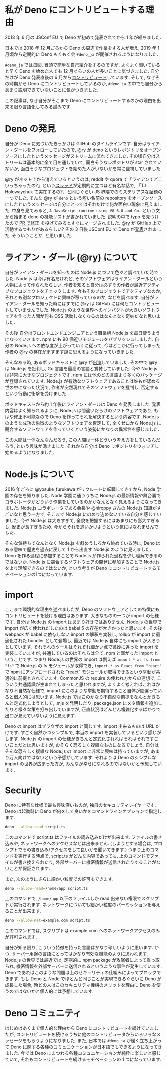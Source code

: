 # 私が Deno にコントリビュートする理由

2018 年 6 月の JSConf EU で Deno が初めて発表されてから 1 年が経ちました.

日本では 2018 年 12 月ごろから Deno の周辺で作業をする人が増え, 2019 年 1 月頃から定期的に Deno もくもく会 `#deno_ja` が開催されるようになりました.

`#deno_ja` では毎回, 冒頭で簡単な自己紹介をするのですが, よくよく聞いていると早く Deno を始めた人でも 12 月ぐらいの人が多いことに気づきました. 自分だけが Deno 発表直後の 6 月から[コントリビュート](https://github.com/denoland/deno/commits?author=kt3k)しています. そして, なぜその時期から Deno にコントリビュートしているのか, `#deno_ja` の中でも自分からあまり説明できていないことに気がつきました.

この記事は, なぜ自分がそこまで Deno にコントリビュートするのかの理由を出来る限り言語化してみる試みです.

# Deno の発見

自分が Deno に気づいたきっかけは GitHub のタイムラインです. 自分はライアン・ダールをフォローしていたので, @ry が deno というレポジトリをオープンソースにしたというメッセージがストリームに流れてきました. その頃自分はストリームは基本的に全て目を通していて, 面白そうなレポジトリが star されていないか, 面白そうなプロジェクトを始めた人がいないかを常に監視していました.

@ry がネット上から消えているというのは, reddit や quora で「ライアンてどこいっちゃったの?」という[スレッド](https://www.reddit.com/r/node/comments/2wpxyv/what_is_ryan_dahl_doing_these_days/)が定期的に立つほど有名な話で, 「TJ Holowaychuk て実在するの?」と同じぐらい JS 界隈でのミステリアスな話題の一つでした. そんな @ry が `deno` という短い名前の repository をオープンソースにしたというメッセージは自分にとってはそれだけで何か面白い現象に見えました. 中身を見てみると, `A JavaScript runtime using V8 6.8 and Go.` という文から始まる deno の機能リストが書かれていました. 説明の中で typo を見つけたので [PR で修正](https://github.com/denoland/deno/pull/2) を投げてみるとすぐにマージされました. @ry が GitHub 上で活動するつもりがあるらしい? その 3 日後 JSConf EU で Deno が[発表](https://www.youtube.com/watch?v=M3BM9TB-8yA)されました. そういうことか, と思いました.

# ライアン・ダール (@ry) について

自分がライアン・ダールを知ったのは Node.js について色々と調べていた時でした. Node.js は今は有名だけれど, そのソフトウェアはライアン・ダールという人物によって作られたらしい. 作者を知ると自分は必ずその作者が最近アクティブなプロジェクトをチェックします. 今もそのプロジェクトでアクティブなのか, それとも別なプロジェクトに興味が移っているのか, などを調べます. 自分がライアン・ダールを知った時にはすでに @ry は GitHub には何もコントリビュートしていませんでした. Node.js のような世界へのインパクトが大きいソフトウェアを作った人間が何も OSS 活動しなくなるのはなんとなく奇妙だなと思いました.

その後 自分はフロントエンドエンジニアという職業柄 Node.js を毎日使うようになっていきます. npm にも 90 個近いモジュールをパブリッシュしました. 自分の Node.js への依存度が上がっていくに従って, 今はどこかに行ってしまった作者の @ry の存在がますます謎に思えるようになっていきました.

そんなある時, あるポッドキャストに @ry が[出演](https://mappingthejourney.com/single-post/2017/08/31/episode-8-interview-with-ryan-dahl-creator-of-nodejs/)していました. その中で @ry は Node.js を批判し, Go 言語を最高の言語と賞賛していました. 今や Node.js は非常に大きなプロジェクトです. npm には他のどの言語より多くのパッケージが登録されています. Node.js が有効なソフトウェアであることは誰もが認める世の中になった状況で, 作者が突然現れてそのソフトウェアを批判し, 否定するという行動に衝撃を受けました.

ポッドキャストから約 1 年後にライアン・ダールは Deno を発表しました. 発表内容はよく知られるように, Node.js は間違いだらけのソフトウェアであり, もはや修正不可能なので Deno を作ってそれを解決するという内容です. Node.js のような成功の象徴のようなソフトウェアを否定して, 全くゼロから Node.js に競合するソフトウェアを作っていくという姿勢にかなりの異常性を感じました.

この人間は一体なんなんだろう, この人間は一体どういう考え方をしているんだろう, という興味が湧きました. それから自分は Deno リポジトリをウォッチし始めるようになりました.

# Node.js について

2016 年ごろに @yosuke_furukawa がリクルートに転職してきてから, Node 学園の存在を知りました. Node 学園に通ううちに Node.js の最新情報や舞台裏でコラボレータがどういう作業をしているのかがなんとなく見えるようになってきました. Node.js コラボレータである会長や @hiroppy さんの Node.js 知識がすごいなと思う一方で, そこまで Node.js にのめり込めないでいる自分を感じていました. 今や Node.js は大きすぎて, 全貌を把握するにはあまりにも膨大すぎるし, 歴史が長すぎるため, 今からそれを追いかけようという気にはなれませんでした.

そんな気持ちでなんとなく Node.js を斜めうしろから眺めている時に, Deno はある意味で歴史を過去に戻して 1 から出直す Node.js のように見えました. Deno を作る過程に参加することで Node.js が作られた過程を少し理解できるのではないか. Node.js に競合するソフトウェアの開発に参加することで Node.js をより理解できるのではないか, という考えが Deno にコントリビュートするモチベーションの1つになっています.

<!--
# Gitster さん

Deno にコントリビュートを始めた時に少し頭をよぎったインタビュー記事があります. git のメンテナーの濱野さんの[記事](https://gihyo.jp/dev/serial/01/alpha-geek/0040)です. 記事の中で濱野さんが git が本当に始まった直後から, linus と会話しながら開発に参加していった経緯が書かれています. ほとんどの人にとって git というソフトウェアは, ある日突然完成した姿で目の前に現れたソフトウェアだと思います. その git が出来る瞬間からの経緯をずっと見てきている濱野さんのような立場に一種の憧れのようなものを上の記事を読んだ時から感じていました. しかし, git は今から見れば社会のインフラになった基本的で重要なソフトウェアですが, 濱野さんがコントリビュートし始めた当時は何だから分からない, 出来るかどうかも分からないソフトウェアだったはずです. 上の記事で濱野さんが git merge の実装をしたが linus がもっと良い実装を作ったので reject されたというエピソードが出てきます. merge も出来ない頃の git というのはほとんど何も出来ないソフトウェアだったはずです. 自分が Deno にコントリビュートし始めた頃はまだ Deno はビルドができませんでした. @ry が, こういう風にディレクトリを整理したら GN のビルドが通る気がする, という issue を立てていて, 誰も着手する気配がなかったため, 自分がそのステップに従ってビルドを組み立てて行き最終的に何とか GN のビルドが通るようになりました. その作業をした時に, 何のためにやっているのか自分でも分からない部分がありましたが, 濱野さんが git merge を実装した時も似たような心境だったのではないかなと想像しています.
-->

# import

ここまで環境的な理由を述べましたが, Deno のソフトウェアとしての特徴にも, コントリビュートを続ける理由はあります. 大きなものの一つが import の仕様です. 自分は Node.js の import はあまり好きではありません. Node.js の世界で import が広く使われだしたのは babel 5 の存在が大きかったと思います. その後 webpack が babel に依存しない import の解釈を実装し, rollup が import に最適化された bundler として登場し, 最近では Node.js 自体にも import が入ろうとしています. それぞれのツールはそれぞれ細かい点で微妙に違った import を実装していますが, 共通しているのはそれらは全て, npm と繋がった import ということです. つまり Node.js の世界の import は例えば `import * as fs from "fs"` で Node.js の fs モジュールが取得でき, `import * as React from "react"` で npm にアップロードされた "react" モジュールが取得できるという挙動が共通的に前提とされています. CommonJS の require の使われ方からの連想で, こういう共通認識が生まれてしまったと思われますが, よくよく考えればこれはかなり不自然な仕様で, import にこのような挙動を期待すること自体が間違っていると個人的には思います. Node.js ではこのかなり不自然な前提をなんとかきちんと定式化しようとして, .mjs を発明したり, package.json にメタ情報を追加したりと様々な策を打ち出していますが, 正直状況はどんどん複雑化するばかりで出口が見えていないように見えます.

Deno の import はブラウザの import と同じです. import 出来るものは URL だけです. すごく自然かつシンプルで, 本当の import を実装しているという感じがします. Node.js の import の仕様がきちんと定式化されればそれはそれですごいことだとは思いますが, おそらく恐ろしく複雑なものになるでしょう. 自分はそんな恐ろしく複雑な Node.js の import に非常に興味は持っていますが, あまり万人向けではないという予感がしています. それよりは Deno のシンプルな import の世界が広まった方が, みんなが幸せになれるのではないかと予想しています.

# Security

Deno に特有な仕様で最も興味深いものが, 独自のセキュリティレイヤーです. Deno は起動時に Deno が何をして良いかをコマンドラインオプションで指定します.

```sh
deno --allow-read script.ts
```

このコマンドで script.ts はファイルの読み込みだけが出来ます. ファイルの書き込みや, ネットワークへのアクセスなどは出来ません. (しようとする場合は, プロンプトでその書き込み/アクセスをして良いかを聞いてきます.) つまり上のコマンドを実行する時点で, script.ts がどんな内容であっても, 上のコマンドでファイルが書き換えられたり, 外部サーバーに機密情報が送信されたりすることがないことが保証されます.

また, 次のようにさらに細かい粒度での許可もできます.

```sh
deno --allow-read=/home/app script.ts
```

上のコマンドで, `/home/app` 以下のファイルしか read 出来ない権限でスクリプトが実行されます. ネットワークについても細かい粒度のパーミッションを与えることが出来ます.

```sh
deno --allow-net=example.com script.ts
```

このコマンドでは, スクリプトは example.com へのネットワークアクセスのみが許可されます.

自分が知る限り, こういう特徴を持った言語はかなり珍しいように思います. かつ, サーバー用途の言語にとってはかなり有効な機能のように思われます. Node.js の世界では最近では, 定期的に npm package が攻撃者によって乗っ取られ, 機密情報を外部サーバーに送信されるというような事件が発生しています. Deno であればこのような問題は上のセキュリティの仕組みによってブロックできます. もし Deno と Node でほとんど同じことが実現できるぐらいに Deno が成長した場合, 殆どの人はこのセキュリティ機構のメリットを理由に Deno を使うのではないかと個人的には予想しています.

# Deno コミュニティ

はじめはあくまで個人的な理由から Deno にコントリビュートを続けていましたが, コントリビュートを続けるうちに他のコントリビュータからいろいろなメッセージをもらうようになりました. また, 日本では `#deno_ja` が緩く立ち上がって Deno に関する各種のコミュニケーションが日本語でもできるようになってきました. 今では Deno にまつわる各種コミュニケーションが純粋に楽しいと感じていて, それもコントリビュートを続けるモチベーションの 1 つになっています.
